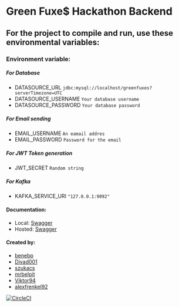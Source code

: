 # Green Fuxe$ Hackathon Backend


## For the project to compile and run, use these environmental variables:

### Environment variable:

##### For Database
- DATASOURCE_URL                            `jdbc:mysql://localhost/greenfuxes?serverTimezone=UTC`
- DATASOURCE_USERNAME                       `Your database username`
- DATASOURCE_PASSWORD                       `Your database password`

##### For Email sending
- EMAIL_USERNAME                            `An eamail addres`
- EMAIL_PASSWORD                            `Password for the email`

##### For JWT Token generation
- JWT_SECRET                                `Random string`

##### For Kafka
- KAFKA_SERVICE_URI                         `"127.0.0.1:9092"`

#### Documentation:
- Local: [Swagger](http://localhost:8080/swagger-ui/index.html)
- Hosted: [Swagger](https://hackathon-back.herokuapp.com/swagger-ui/index.html)


#### Created by:
- [benebp](https://github.com/benebp)
- [Divad001](https://github.com/Divad001)
- [szukacs](https://github.com/szukacs)
- [mrbelpit](https://github.com/mrbelpit)
- [Viktor94](https://github.com/Viktor94)
- [alexfrenkel92](https://github.com/alexfrenkel92)


[![CircleCI](https://circleci.com/gh/Viktor94/hackathon2020_backend.svg?style=shield&circle-token=7abd2359947f17a4cd4c4d8588380133811ab68a)]()
